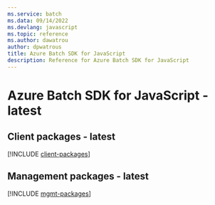 ```yaml
---
ms.service: batch
ms.data: 09/14/2022
ms.devlang: javascript
ms.topic: reference
ms.author: dawatrou
author: dpwatrous
title: Azure Batch SDK for JavaScript
description: Reference for Azure Batch SDK for JavaScript
---
```

# Azure Batch SDK for JavaScript - latest

## Client packages - latest
[!INCLUDE [client-packages](batch-client-index.md)]
## Management packages - latest
[!INCLUDE [mgmt-packages](batch-mgmt-index.md)]